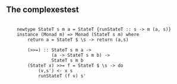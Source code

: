##  The complexestest

<pre>
    <code class='haskell'>
    newtype StateT s m a = StateT {runStateT :: s -> m (a, s)}
    instance (Monad m) => Monad (StateT s m) where
        return a = StateT $ \s -> return (a,s)

        (>>=) :: StateT s m a ->
                 (a -> StateT s m b) ->
                 StateT s m b
        (StateT x) >>= f = StateT $ \s -> do
            (v,s') <- x s
            runStateT (f v) s'

    </code>
</pre>
